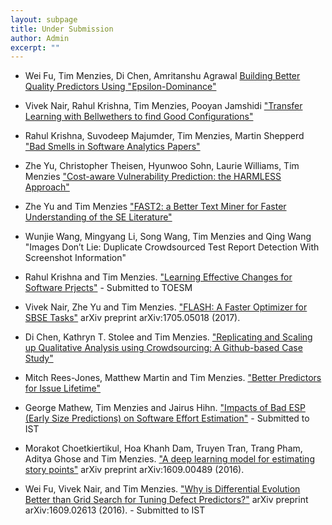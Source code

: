 ```yaml
---
layout: subpage
title: Under Submission
author: Admin
excerpt: ""
---
```


+ Wei Fu, Tim Menzies, Di Chen, Amritanshu Agrawal [Building Better Quality Predictors Using "Epsilon-Dominance"](https://arxiv.org/abs/1803.04608)

+ Vivek Nair, Rahul Krishna, Tim Menzies, Pooyan Jamshidi ["Transfer Learning with Bellwethers to find Good Configurations"](https://arxiv.org/abs/1803.03900) 

+ Rahul Krishna, Suvodeep Majumder, Tim Menzies, Martin Shepperd ["Bad Smells in Software Analytics Papers"](https://arxiv.org/abs/1803.05518)

+ Zhe Yu, Christopher Theisen, Hyunwoo Sohn, Laurie Williams, Tim Menzies ["Cost-aware Vulnerability Prediction: the HARMLESS Approach"](https://arxiv.org/pdf/1803.06545.pdf)

+ Zhe Yu and Tim Menzies ["FAST2: a Better Text Miner for Faster Understanding of the SE Literature"](https://arxiv.org/pdf/1705.05420.pdf)

+ Wunjie Wang, Mingyang Li, Song Wang, Tim Menzies and Qing Wang "Images Don’t Lie: Duplicate Crowdsourced Test Report Detection With Screenshot Information"

+ Rahul Krishna and Tim Menzies. ["Learning Effective Changes for Software Prjects"](https://arxiv.org/pdf/1708.05442.pdf) - Submitted to TOESM

+ Vivek Nair, Zhe Yu and Tim Menzies. ["FLASH: A Faster Optimizer for SBSE Tasks"](https://arxiv.org/pdf/1705.05018.pdf) arXiv preprint arXiv:1705.05018 (2017).


+ Di Chen, Kathryn T. Stolee and Tim Menzies. ["Replicating and Scaling up Qualitative Analysis using Crowdsourcing: A Github-based Case Study"](https://arxiv.org/pdf/1702.08571.pdf) 

+ Mitch Rees-Jones, Matthew Martin and Tim Menzies. ["Better Predictors for Issue Lifetime"](https://arxiv.org/pdf/1702.07735.pdf)

+ George Mathew, Tim Menzies and Jairus Hihn. ["Impacts of Bad ESP (Early Size Predictions) on Software Effort Estimation"](https://arxiv.org/pdf/1612.03240) - Submitted to IST


+ Morakot Choetkiertikul, Hoa Khanh Dam, Truyen Tran, Trang Pham, Aditya Ghose and Tim Menzies. ["A deep learning model for estimating story points"](https://arxiv.org/pdf/1609.00489) arXiv preprint arXiv:1609.00489 (2016).

+ Wei Fu, Vivek Nair, and Tim Menzies. ["Why is Differential Evolution Better than Grid Search for Tuning Defect Predictors?"](http://arxiv.org/abs/1609.02613) arXiv preprint arXiv:1609.02613 (2016). - Submitted to IST
